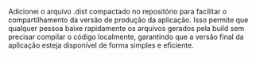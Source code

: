 Adicionei o arquivo .dist compactado no repositório para facilitar o compartilhamento da versão de produção da aplicação. Isso permite que qualquer pessoa baixe rapidamente os arquivos gerados pela build sem precisar compilar o código localmente, garantindo que a versão final da aplicação esteja disponível de forma simples e eficiente.
